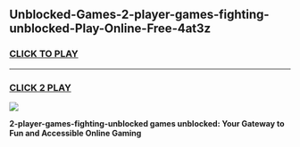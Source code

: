 
## Unblocked-Games-2-player-games-fighting-unblocked-Play-Online-Free-4at3z
<h3>
<a href="https://premium76.site?title=2-player-games-fighting-unblocked&ref=26A">CLICK TO PLAY</a></h3>
<hr>

<h3>
<a href="https://premium76.site?title=2-player-games-fighting-unblocked&ref=26A">CLICK 2 PLAY</a>
  
</h3>

<a href="https://premium76.site?title=2-player-games-fighting-unblocked&ref=26A"><img src="https://clearcache.store/games.png"></a>


**2-player-games-fighting-unblocked games unblocked: Your Gateway to Fun and Accessible Online Gaming**
